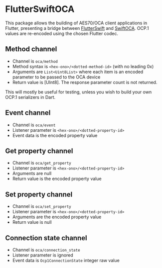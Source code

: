 FlutterSwiftOCA
===============

This package allows the building of AES70/OCA client applications in Flutter, presenting a bridge between [FlutterSwift](https://github.com/PADL/FlutterSwift) and [SwiftOCA](https://github.com/PADL/SwiftOCA). OCP.1 values are re-encoded using the chosen Flutter codec.

Method channel
---------------

  * Channel is `oca/method`
* Method syntax is `<hex-ono>/<dotted-method-id>` (with no leading 0x)
* Arguments are `List<Uint8List>` where each item is an encoded parameter to be passed to the OCA device
* Return value is [UInt8]. The response parameter count is not returned.

This will mostly be useful for testing, unless you wish to build your own OCP.1 serializers in Dart.

Event channel
-------------

* Channel is `oca/event`
* Listener parameter is `<hex-ono>/<dotted-property-id>`
* Event data is the encoded property value

Get property channel
--------------------

* Channel is `oca/get_property`
* Listener parameter is `<hex-ono>/<dotted-property-id>`
* Arguments are null
* Return value is the encoded property value

Set property channel
--------------------

* Channel is `oca/set_property`
* Listener parameter is `<hex-ono>/<dotted-property-id>`
* Arguments are the encoded property value
* Return value is null

Connection state channel
------------------------

* Channel is `oca/connection_state`
* Listener parameter is ignored
* Event data is `Ocp1ConnectionState` integer raw value


